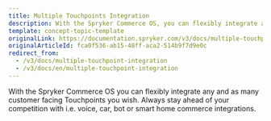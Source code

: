 ```yaml
---
title: Multiple Touchpoints Integration
description: With the Spryker Commerce OS, you can flexibly integrate any and as many customer-facing touchpoints as you wish.
template: concept-topic-template
originalLink: https://documentation.spryker.com/v3/docs/multiple-touchpoint-integration
originalArticleId: fca0f536-ab15-48ff-aca2-514b9f7d9e0c
redirect_from:
  - /v3/docs/multiple-touchpoint-integration
  - /v3/docs/en/multiple-touchpoint-integration
---
```


With the Spryker Commerce OS you can flexibly integrate any and as many customer facing Touchpoints you wish. Always stay ahead of your competition with i.e. voice, car, bot or smart home commerce integrations.
